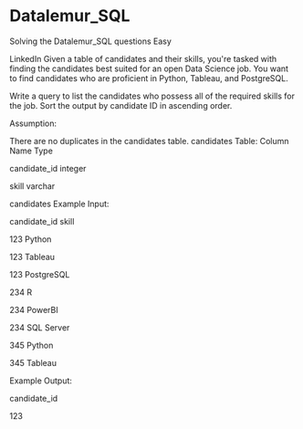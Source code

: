 # Datalemur_SQL
Solving the Datalemur_SQL questions
Easy

LinkedIn
Given a table of candidates and their skills, you're tasked with finding the candidates best suited for an open Data Science job. You want to find candidates who are proficient in Python, Tableau, and PostgreSQL.

Write a query to list the candidates who possess all of the required skills for the job. Sort the output by candidate ID in ascending order.

Assumption:

There are no duplicates in the candidates table.
candidates Table:
Column Name	Type 

candidate_id	integer

skill	varchar

candidates Example Input:

candidate_id	skill

123	Python

123	Tableau

123	PostgreSQL

234	R

234	PowerBI

234	SQL Server

345	Python

345	Tableau

Example Output:

candidate_id

123
